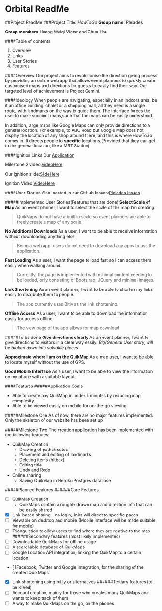 Orbital ReadMe
=======
##Project ReadMe
###Project Title: _HowToGo_
**Group name**: Pleiades

**Group members**:Huang Weiqi Victor and Chua Hou

####Table of contents
1. Overview
2. Links
3. User Stories
4. Features

####Overview
Our project aims to revolutionise the direction giving process by
providing an online web app that allows event planners to quickly
create customised maps and directions for guests to easily find
their way.
Our targeted level of achievement is Project Gemini.

####Ideology
When people are navigating, especially in an indoors area, be it an office building, chalet or a shopping mall, all they need is a single route, with landmarks on the way to guide them. The interface forces the user to make succinct maps,such that the maps can be easily understood.

In addition, large maps like Google Maps can only provide directions to a general location. For example, to ABC Road but Google Map does not display the location of any shop around there, and this is where HowToGo comes in. It directs people to <b>specific</b> locations.(Provided that they can get to the general location, like a MRT Station)

####Ignition Links
Our [Application](http://pleiadesorbital.herokuapp.com)

Milestone 2 video:[VideoHere](https://youtu.be/kokcFMfpR8c)

Our ignition slide:[SlideHere](http://puu.sh/i7TQv/c23bc5939d.png)

Ignition Video:[VideoHere](https://www.youtube.com/watch?v=QKuLLNVGvow)

####User Stories
Also located in our GitHub Issues:[Pleiades Issues](https://github.com/XtrKiL/Pleiades/issues)

#####Implemented User Stories(Features that are done)
**Select Scale of Map**
As an event planner, I want to select the scale of the map I'm creating.
> QuikMaps do not have a built in scale so event planners are able to freely create a map of any scale.

**No Additional Downloads**
As a user, I want to be able to receive information without downloading anything else.
> Being a web app, users do not need to download any apps to use the application.

**Fast Loading**
As a user, I want the page to load fast so I can access them easily when walking around.
> Currently, the page is implemented with minimal content needing to be loaded, only consisting of Bootstrap, JQuery and minimal images.

**Link Shortening**
As an event planner, I want to be able to shorten my links easily to distribute them to people.
> The app currently uses Bitly as the link shortening.

**Offline Access**
As a user, I want to be able to download the information easily for access offline.
> The view page of the app allows for map download

#####To be done
**Give directions clearly**
As an event planner, I want to give directions to visitors in a clear way easily.
*Big/General User story, will be broken down into solvable pieces*

**Approximate where I am on the QuikMap**
As a map user, I want to be able to locate myself without the use of GPS.

**Good Mobile Interface**
As a user, I want to be able to view the information on my phone with a suitable layout.

####Features
#####Application Goals
* Able to create any QuikMap in under 5 minutes by reducing map complexity
* Able to be viewed easily on mobile for on-the-go viewing

#####Milestone One
As of now, there are no major features implemented. Only the skeleton of our website has been set up.

#####Milestone Two
The creation application has been implemented with the following features:
* QuikMap Creation
	* Drawing of paths/routes
	* Placement and editing of landmarks
	* Deleting items (hitbox)
	* Editing title
	* Undo and Redo
* Online sharing
	* Saving QuikMap in Heroku Postgres database

#####Planned Features
######Core Features
* [ ] QuikMap Creation
	* QuikMaps contain a roughly drawn map and direction info that can be easily shared
* [x] Link-based sharing - no login, links will direct to specific pages
* [ ] Viewable on desktop and mobile (Mobile interface will be made suitable for mobile)
* [ ] Triangulation to allow users to find where they are relative to the map
######Secondary features (most likely implemented)
* [ ] Downloadable QuikMaps for offline usage
* [ ] A searchable database of QuikMaps
* [ ] Google Location API integration, linking the QuikMap to a certain location
* [ ]Facebook, Twitter and Google integration, for the sharing of the created QuikMaps
* [x] Link shortening using bit.ly or alternatives
######Tertiary features (to be KIVed)
* [ ] Account creation, mainly for those who creates many QuikMaps and wants to keep track of them
* [ ] A way to make QuikMaps on the go, on the phones
